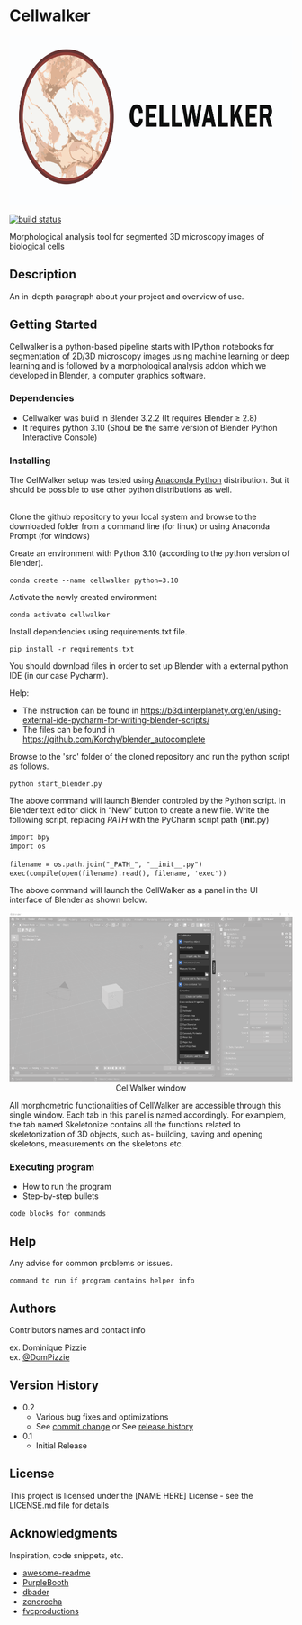 # Cellwalker

<p style="font-style: italics;" align="center">
<img height=300 src="src/logo.png"/><br>
</p>


<a href="https://circleci.com/gh/badges/shields/tree/master">
        <img src="https://img.shields.io/circleci/project/github/badges/shields/master" alt="build status"></a>

</p>
Morphological analysis tool for segmented 3D microscopy images of biological cells

## Description

An in-depth paragraph about your project and overview of use.

## Getting Started
Cellwalker is a python-based pipeline starts with IPython notebooks for segmentation of 2D/3D microscopy images using machine learning or deep learning and is followed by a morphological analysis addon which we developed in Blender, a computer graphics software.

### Dependencies

* Cellwalker was build in Blender 3.2.2 (It requires Blender ≥ 2.8)
* It requires python 3.10 (Shoul be the same version of Blender Python Interactive Console)

### Installing

The CellWalker setup was tested using <a href="https://www.anaconda.com/" target="_blank">Anaconda Python</a> distribution. But it should be possible to use other python distributions as well.<br><br>

Clone the github repository to your local system and browse to the downloaded folder from a command line (for linux) or using Anaconda Prompt (for windows)

Create an environment with Python 3.10 (according to the python version of Blender).
```
conda create --name cellwalker python=3.10
```

Activate the newly created environment
```
conda activate cellwalker
```

Install dependencies using requirements.txt file.
```
pip install -r requirements.txt
```

You should download files in order to set up Blender with a external python IDE (in our case Pycharm). 
</p> Help:</p>

* The instruction can be found in https://b3d.interplanety.org/en/using-external-ide-pycharm-for-writing-blender-scripts/
* The files can be found in https://github.com/Korchy/blender_autocomplete

Browse to the 'src' folder of the cloned repository and run the python script as follows.
```
python start_blender.py
```
The above command will launch Blender controled by the Python script.  In Blender text editor click in “New” button to create a new file. Write the following script, replacing _PATH_ with the PyCharm script path (__init__.py)
```
import bpy
import os
 
filename = os.path.join("_PATH_", "__init__.py")
exec(compile(open(filename).read(), filename, 'exec'))
```
The above command will launch the CellWalker as a panel in the UI interface of Blender as shown below.

<p style="font-style: italics;" align="center">
<img height=300 src="src/cellwalker_blank.png" alt="CellWalker window in blender" /><br>
CellWalker window
</p>

All morphometric functionalities of CellWalker are accessible through this single window. Each tab in this panel is named accordingly. For examplem, the tab named Skeletonize contains all the functions related to skeletonization of 3D objects, such as- building, saving and opening skeletons, measurements on the skeletons etc.

### Executing program

* How to run the program
* Step-by-step bullets
```
code blocks for commands
```

## Help

Any advise for common problems or issues.
```
command to run if program contains helper info
```

## Authors

Contributors names and contact info

ex. Dominique Pizzie  
ex. [@DomPizzie](https://twitter.com/dompizzie)

## Version History

* 0.2
    * Various bug fixes and optimizations
    * See [commit change]() or See [release history]()
* 0.1
    * Initial Release

## License

This project is licensed under the [NAME HERE] License - see the LICENSE.md file for details

## Acknowledgments

Inspiration, code snippets, etc.
* [awesome-readme](https://github.com/matiassingers/awesome-readme)
* [PurpleBooth](https://gist.github.com/PurpleBooth/109311bb0361f32d87a2)
* [dbader](https://github.com/dbader/readme-template)
* [zenorocha](https://gist.github.com/zenorocha/4526327)
* [fvcproductions](https://gist.github.com/fvcproductions/1bfc2d4aecb01a834b46)

